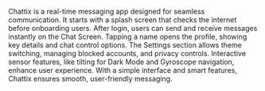 Chattix is a real-time messaging app designed for seamless communication. It starts with a splash screen that checks the internet before onboarding users. After login, users can send and receive messages instantly on the Chat Screen. Tapping a name opens the profile, showing key details and chat control options. The Settings section allows theme switching, managing blocked accounts, and privacy controls. Interactive sensor features, like tilting for Dark Mode and Gyroscope navigation, enhance user experience. With a simple interface and smart features, Chattix ensures smooth, user-friendly messaging.








